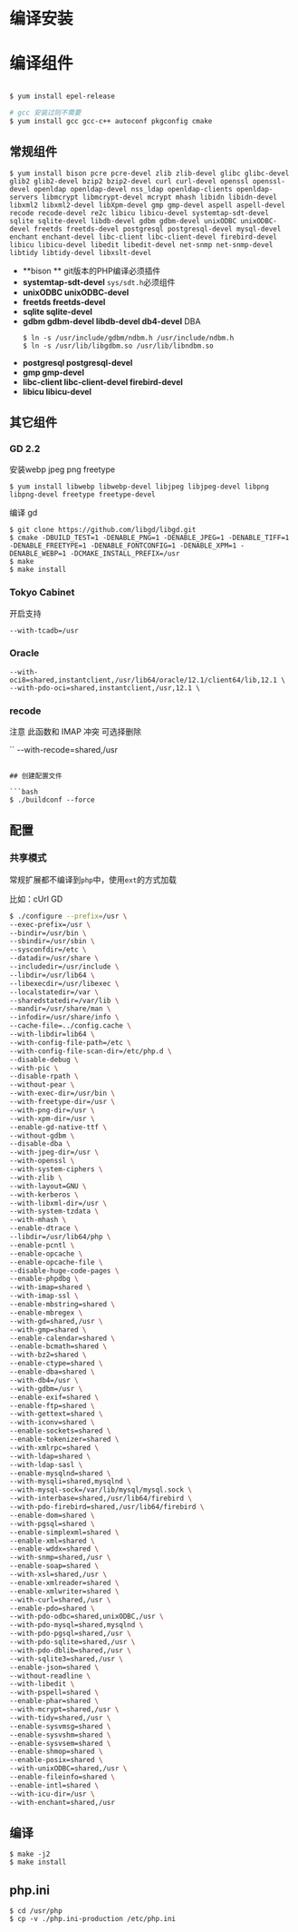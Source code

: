 # 编译安装

# 编译组件

```bash

$ yum install epel-release

# gcc 安装过则不需要
$ yum install gcc gcc-c++ autoconf pkgconfig cmake
```

## 常规组件

```
$ yum install bison pcre pcre-devel zlib zlib-devel glibc glibc-devel glib2 glib2-devel bzip2 bzip2-devel curl curl-devel openssl openssl-devel openldap openldap-devel nss_ldap openldap-clients openldap-servers libmcrypt libmcrypt-devel mcrypt mhash libidn libidn-devel libxml2 libxml2-devel libXpm-devel gmp gmp-devel aspell aspell-devel recode recode-devel re2c libicu libicu-devel systemtap-sdt-devel sqlite sqlite-devel libdb-devel gdbm gdbm-devel unixODBC unixODBC-devel freetds freetds-devel postgresql postgresql-devel mysql-devel enchant enchant-devel libc-client libc-client-devel firebird-devel libicu libicu-devel libedit libedit-devel net-snmp net-snmp-devel libtidy libtidy-devel libxslt-devel

```
- **bison ** git版本的PHP编译必须插件
- **systemtap-sdt-devel** `sys/sdt.h`必须组件
- **unixODBC unixODBC-devel**
- **freetds freetds-devel**
- **sqlite sqlite-devel**
- **gdbm gdbm-devel libdb-devel db4-devel**  DBA
   ```
   $ ln -s /usr/include/gdbm/ndbm.h /usr/include/ndbm.h
   $ ln -s /usr/lib/libgdbm.so /usr/lib/libndbm.so
   ```
- **postgresql postgresql-devel**
- **gmp gmp-devel**
- **libc-client libc-client-devel firebird-devel**
- **libicu libicu-devel**

## 其它组件

### GD 2.2

安装webp jpeg png freetype

```
$ yum install libwebp libwebp-devel libjpeg libjpeg-devel libpng libpng-devel freetype freetype-devel
```

编译 gd

```
$ git clone https://github.com/libgd/libgd.git
$ cmake -DBUILD_TEST=1 -DENABLE_PNG=1 -DENABLE_JPEG=1 -DENABLE_TIFF=1 -DENABLE_FREETYPE=1 -DENABLE_FONTCONFIG=1 -DENABLE_XPM=1 -DENABLE_WEBP=1 -DCMAKE_INSTALL_PREFIX=/usr
$ make
$ make install
```

### Tokyo Cabinet

开启支持
```
--with-tcadb=/usr
```

### Oracle
```
--with-oci8=shared,instantclient,/usr/lib64/oracle/12.1/client64/lib,12.1 \
--with-pdo-oci=shared,instantclient,/usr,12.1 \
```

### recode
注意 此函数和 IMAP 冲突 可选择删除

``
--with-recode=shared,/usr
```

## 创建配置文件

```bash
$ ./buildconf --force
```

## 配置

### 共享模式

常规扩展都不编译到`php`中，使用`ext`的方式加载 

比如：cUrl GD

```bash
$ ./configure --prefix=/usr \
--exec-prefix=/usr \
--bindir=/usr/bin \
--sbindir=/usr/sbin \
--sysconfdir=/etc \
--datadir=/usr/share \
--includedir=/usr/include \
--libdir=/usr/lib64 \
--libexecdir=/usr/libexec \
--localstatedir=/var \
--sharedstatedir=/var/lib \
--mandir=/usr/share/man \
--infodir=/usr/share/info \
--cache-file=../config.cache \
--with-libdir=lib64 \
--with-config-file-path=/etc \
--with-config-file-scan-dir=/etc/php.d \
--disable-debug \
--with-pic \
--disable-rpath \
--without-pear \
--with-exec-dir=/usr/bin \
--with-freetype-dir=/usr \
--with-png-dir=/usr \
--with-xpm-dir=/usr \
--enable-gd-native-ttf \
--without-gdbm \
--disable-dba \
--with-jpeg-dir=/usr \
--with-openssl \
--with-system-ciphers \
--with-zlib \
--with-layout=GNU \
--with-kerberos \
--with-libxml-dir=/usr \
--with-system-tzdata \
--with-mhash \
--enable-dtrace \
--libdir=/usr/lib64/php \
--enable-pcntl \
--enable-opcache \
--enable-opcache-file \
--disable-huge-code-pages \
--enable-phpdbg \
--with-imap=shared \
--with-imap-ssl \
--enable-mbstring=shared \
--enable-mbregex \
--with-gd=shared,/usr \
--with-gmp=shared \
--enable-calendar=shared \
--enable-bcmath=shared \
--with-bz2=shared \
--enable-ctype=shared \
--enable-dba=shared \
--with-db4=/usr \
--with-gdbm=/usr \
--enable-exif=shared \
--enable-ftp=shared \
--with-gettext=shared \
--with-iconv=shared \
--enable-sockets=shared \
--enable-tokenizer=shared \
--with-xmlrpc=shared \
--with-ldap=shared \
--with-ldap-sasl \
--enable-mysqlnd=shared \
--with-mysqli=shared,mysqlnd \
--with-mysql-sock=/var/lib/mysql/mysql.sock \
--with-interbase=shared,/usr/lib64/firebird \
--with-pdo-firebird=shared,/usr/lib64/firebird \
--enable-dom=shared \
--with-pgsql=shared \
--enable-simplexml=shared \
--enable-xml=shared \
--enable-wddx=shared \
--with-snmp=shared,/usr \
--enable-soap=shared \
--with-xsl=shared,/usr \
--enable-xmlreader=shared \
--enable-xmlwriter=shared \
--with-curl=shared,/usr \
--enable-pdo=shared \
--with-pdo-odbc=shared,unixODBC,/usr \
--with-pdo-mysql=shared,mysqlnd \
--with-pdo-pgsql=shared,/usr \
--with-pdo-sqlite=shared,/usr \
--with-pdo-dblib=shared,/usr \
--with-sqlite3=shared,/usr \
--enable-json=shared \
--without-readline \
--with-libedit \
--with-pspell=shared \
--enable-phar=shared \
--with-mcrypt=shared,/usr \
--with-tidy=shared,/usr \
--enable-sysvmsg=shared \
--enable-sysvshm=shared \
--enable-sysvsem=shared \
--enable-shmop=shared \
--enable-posix=shared \
--with-unixODBC=shared,/usr \
--enable-fileinfo=shared \
--enable-intl=shared \
--with-icu-dir=/usr \
--with-enchant=shared,/usr
```

## 编译
```
$ make -j2
$ make install
```

## php.ini

```
$ cd /usr/php
$ cp -v ./php.ini-production /etc/php.ini
```
